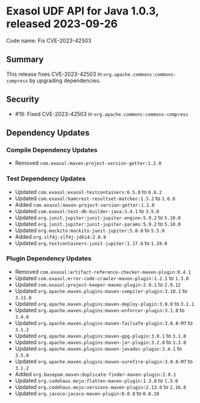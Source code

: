 # Exasol UDF API for Java 1.0.3, released 2023-09-26

Code name: Fix CVE-2023-42503

## Summary

This release fixes CVE-2023-42503 in `org.apache.commons:commons-compress` by upgrading dependencies.

## Security

* #19: Fixed CVE-2023-42503 in `org.apache.commons:commons-compress`

## Dependency Updates

### Compile Dependency Updates

* Removed `com.exasol:maven-project-version-getter:1.2.0`

### Test Dependency Updates

* Updated `com.exasol:exasol-testcontainers:6.5.0` to `6.6.2`
* Updated `com.exasol:hamcrest-resultset-matcher:1.5.2` to `1.6.0`
* Added `com.exasol:maven-project-version-getter:1.2.0`
* Updated `com.exasol:test-db-builder-java:3.4.1` to `3.5.0`
* Updated `org.junit.jupiter:junit-jupiter-engine:5.9.2` to `5.10.0`
* Updated `org.junit.jupiter:junit-jupiter-params:5.9.2` to `5.10.0`
* Updated `org.mockito:mockito-junit-jupiter:5.0.0` to `5.5.0`
* Added `org.slf4j:slf4j-jdk14:2.0.9`
* Updated `org.testcontainers:junit-jupiter:1.17.6` to `1.19.0`

### Plugin Dependency Updates

* Removed `com.exasol:artifact-reference-checker-maven-plugin:0.4.1`
* Updated `com.exasol:error-code-crawler-maven-plugin:1.2.1` to `1.3.0`
* Updated `com.exasol:project-keeper-maven-plugin:2.9.1` to `2.9.12`
* Updated `org.apache.maven.plugins:maven-compiler-plugin:3.10.1` to `3.11.0`
* Updated `org.apache.maven.plugins:maven-deploy-plugin:3.0.0` to `3.1.1`
* Updated `org.apache.maven.plugins:maven-enforcer-plugin:3.1.0` to `3.4.0`
* Updated `org.apache.maven.plugins:maven-failsafe-plugin:3.0.0-M7` to `3.1.2`
* Updated `org.apache.maven.plugins:maven-gpg-plugin:3.0.1` to `3.1.0`
* Updated `org.apache.maven.plugins:maven-jar-plugin:3.2.0` to `3.3.0`
* Updated `org.apache.maven.plugins:maven-javadoc-plugin:3.4.1` to `3.5.0`
* Updated `org.apache.maven.plugins:maven-surefire-plugin:3.0.0-M7` to `3.1.2`
* Added `org.basepom.maven:duplicate-finder-maven-plugin:2.0.1`
* Updated `org.codehaus.mojo:flatten-maven-plugin:1.3.0` to `1.5.0`
* Updated `org.codehaus.mojo:versions-maven-plugin:2.13.0` to `2.16.0`
* Updated `org.jacoco:jacoco-maven-plugin:0.8.8` to `0.8.10`
